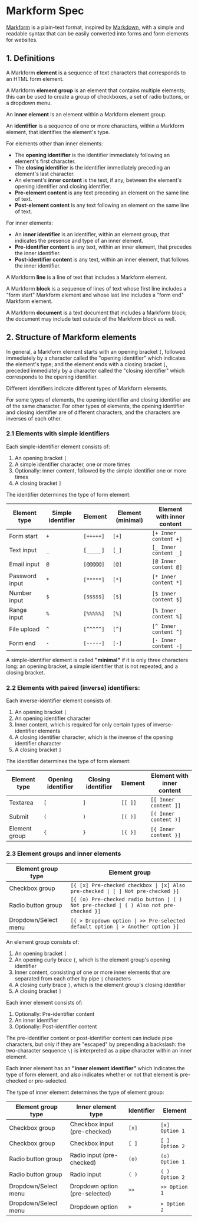 # Markform Spec

[Markform][1] is a plain-text format, inspired by [Markdown][2], with a simple and readable syntax that can be easily converted into forms and form elements for websites.

[1]: https://github.com/jeremykohn/markform
[2]: https://daringfireball.net/projects/markdown/


## 1. Definitions

A Markform **element** is a sequence of text characters that corresponds to an HTML form element.

A Markform **element group** is an element that contains multiple elements; this can be used to create a group of checkboxes, a set of radio buttons, or a dropdown menu.

An **inner element** is an element within a Markform element group.

An **identifier** is a sequence of one or more characters, within a Markform element, that identifies the element's type.

For elements other than inner elements:
- The **opening identifier** is the identifier immediately following an element's first character.
- The **closing identifier** is the identifier immediately preceding an element's last character.
- An element's **inner content** is the text, if any, between the element's opening identifier and closing identifier.
- **Pre-element content** is any text preceding an element on the same line of text.
- **Post-element content** is any text following an element on the same line of text.

For inner elements:
- An **inner identifier** is an identifier, within an element group, that indicates the presence and type of an inner element.
- **Pre-identifier content** is any text, within an inner element, that precedes the inner identifier.
- **Post-identifier content** is any text, within an inner element, that follows the inner identifier.

A Markform **line** is a line of text that includes a Markform element.

A Markform **block** is a sequence of lines of text whose first line includes a "form start" Markform element and whose last line includes a "form end" Markform element.

A Markform **document** is a text document that includes a Markform block; the document may include text outside of the Markform block as well.


## 2. Structure of Markform elements

In general, a Markform element starts with an opening bracket `[`, followed immediately by a character called the "opening identifier" which indicates the element's type; and the element ends with a closing bracket `]`, preceded immediately by a character called the "closing identifier" which corresponds to the opening identifier. 

Different identifiers indicate different types of Markform elements.

For some types of elements, the opening identifier and closing identifier are of the same character. For other types of elements, the opening identifier and closing identifier are of different characters, and the characters are inverses of each other.

### 2.1 Elements with simple identifiers

Each simple-identifier element consists of:

1. An opening bracket `[`
2. A simple identifier character, one or more times
3. Optionally: inner content, followed by the simple identifier one or more times
4. A closing bracket `]`

The identifier determines the type of form element:

| Element type | Simple identifier | Element | Element (minimal) | Element with inner content |
| -- | -- | -- | -- | -- |
| Form start     | `+` | `[+++++]` | `[+]` | `[+ Inner content +]` |
| Text input     | `_` | `[_____]` | `[_]` | `[_ Inner content _]` | 
| Email input    | `@` | `[@@@@@]` | `[@]` | `[@ Inner content @]` |
| Password input | `*` | `[*****]` | `[*]` | `[* Inner content *]` |
| Number input   | `$` | `[$$$$$]` | `[$]` | `[$ Inner content $]` |
| Range input    | `%` | `[%%%%%]` | `[%]` | `[% Inner content %]` |
| File upload    | `^` | `[^^^^^]` | `[^]` | `[^ Inner content ^]` |
| Form end       | `-` | `[-----]` | `[-]` | `[- Inner content -]` |

A simple-identifier element is called **"minimal"** if it is only three characters long: an opening bracket, a simple identifier that is not repeated, and a closing bracket.

### 2.2 Elements with paired (inverse) identifiers: 

Each inverse-identifier element consists of:

1. An opening bracket `[`
2. An opening identifier character
3. Inner content, which is required for only certain types of inverse-identifier elements
4. A closing identifier character, which is the inverse of the opening identifier character
5. A closing bracket `]`

The identifier determines the type of form element:

| Element type | Opening identifier | Closing identifier | Element | Element with inner content |
| -- | -- | -- | -- | -- |
| Textarea      | `[` | `]` | `[[ ]]` | `[[ Inner content ]]` |
| Submit        | `(` | `)` | `[( )]` | `[( Inner content )]` |
| Element group | `{` | `}` | `[{ }]` | `[{ Inner content }]` |

### 2.3 Element groups and inner elements

| Element group type | Element group |
| -- | -- |
| Checkbox group       | `[{ [x] Pre-checked checkbox \| [x] Also pre-checked \| [ ] Not pre-checked }]`       |
| Radio button group   | `[{ (o) Pre-checked radio button \| ( ) Not pre-checked \| ( ) Also not pre-checked }]` |
| Dropdown/Select menu | `[{ > Dropdown option \| >> Pre-selected default option \| > Another option }]` |

An element group consists of:

1. An opening bracket `[`
2. An opening curly brace `{`, which is the element group's opening identifier
3. Inner content, consisting of one or more inner elements that are separated from each other by pipe `|` characters
4. A closing curly brace `}`, which is the element group's closing identifier
5. A closing bracket `]`

Each inner element consists of:

1. Optionally: Pre-identifier content
2. An inner identifier
3. Optionally: Post-identifier content

The pre-identifier content or post-identifier content can include pipe characters, but only if they are "escaped" by prepending a backslash: the two-character sequence `\|` is interpreted as a pipe character within an inner element.

Each inner element has an **"inner element identifier"** which indicates the type of form element, and also indicates whether or not that element is pre-checked or pre-selected.

The type of inner element determines the type of element group:

| Element group type | Inner element type | Identifier | Element |
| -- | -- | -- | -- |
| Checkbox group       | Checkbox input (pre-checked)   | `[x]` | `[x] Option 1` |
| Checkbox group       | Checkbox input                 | `[ ]` | `[ ] Option 2` |
| Radio button group   | Radio input (pre-checked)      | `(o)` | `(o) Option 1` |
| Radio button group   | Radio input                    | `( )` | `( ) Option 2` | 
| Dropdown/Select menu | Dropdown option (pre-selected) | `>>`  | `>> Option 1`  |
| Dropdown/Select menu | Dropdown option                | `>`   | `> Option 2`   |

